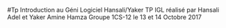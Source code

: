 #Tp Introduction au Géni Logiciel 
 Hansali/Yaker
TP IGL réalisé par Hansali Adel et Yaker Amine Hamza Groupe 1CS-12 le  13 et 14  Octobre 2017
